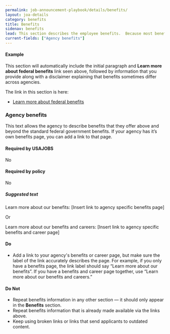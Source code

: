 ```yaml
---
permalink: job-announcement-playbook/details/benefits/
layout: joa-details
category: benefits
title: Benefits
sidenav: benefits
lead: This section describes the employee benefits.  Because most benefits are the same across federal agencies, we recommend using the same benefits language.
current-fields: ["Agency benefits"]
---
```


#### Example

<div class="usajobs-recruitment-joa-playbook-details__example-img">
<amp-img src="{{ '/assets/images/job-announcement-playbook/benefits-v6.7.png' | relative_url }}"
  srcset="{{ '/assets/images/job-announcement-playbook/benefits-v6.7.png' | relative_url }} 768w,
  {{ '/assets/images/job-announcement-playbook/benefits-v6.7-SM.png' | relative_url }} 100w"
  width="750"
  height="354"
  layout="responsive"
  alt="Benefits v6.7 example"></amp-img>
</div>

This section will automatically include the initial paragraph and **Learn more about federal benefits** link seen above, followed by information that you provide along with a disclaimer explaining that benefits sometimes differ across agencies.

The link in this section is here:

*	[Learn more about federal benefits](https://www.usajobs.gov/Help/working-in-government/benefits/)

### Agency benefits

This text allows the agency to describe benefits that they offer above and beyond the standard federal government benefits. If your agency has it’s own benefits page, you can add a link to that page.

<div class="usajobs-recruitment-joa-playbook-details__container">
<div class="usajobs-recruitment-joa-playbook-details__required-by-usajobs">
  <h4>Required by USAJOBS</h4>
  <p>No</p>
</div>
<div class="usajobs-recruitment-joa-playbook-details__required-by-policy">
  <h4>Required by policy</h4>
  <p>No</p>
</div>
</div>


<div class="usajobs-recruitment-joa-playbook-details__suggested-text">
<h5>Suggested text</h5>
  <p>Learn more about our benefits: [Insert link to agency specific benefits page]</p>
  
  Or
  
 <p>Learn more about our benefits and careers: [Insert link to agency specific benefits and career page]</p>
</div>

<div class="usajobs-recruitment-joa-playbook-details__container">
<div class="usajobs-recruitment-joa-playbook-details__do">
  <h4><span class="fa fa-check"></span> Do</h4>
  
  * Add a link to your agency's benefits or career page, but make sure the label of the link accurately describes the page. For example, if you only have a benefits page, the link label should say “Learn more about our benefits”.  If you have a benefits and career page together, use “Learn more about our benefits and careers.”
</div>
<div class="usajobs-recruitment-joa-playbook-details__do-not">
  <h4><span class="fa fa-times"></span> Do Not</h4>
  
  * Repeat benefits information in any other section — it should only appear in the **Benefits** section.
  * Repeat benefits information that is already made available via the links above.
  * Keep using broken links or links that send applicants to outdated content.
</div>
</div>
